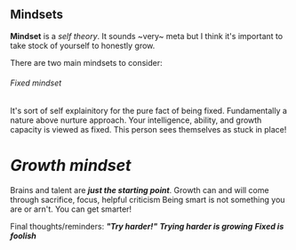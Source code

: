 ## Mindsets

**Mindset** is a *self theory*. It sounds ~very~ meta but I think it's important to take stock of yourself to honestly grow. 

There are two main mindsets to consider:
 
###### Fixed mindset

It's sort of self explainitory for the pure fact of being fixed. Fundamentally a nature above nurture approach. Your intelligence, ability, and growth capacity is viewed as fixed. This person sees themselves as stuck in place! 

# **_Growth mindset_** 

Brains and talent are ***just the starting point***. Growth can and will come through sacrifice, focus, helpful criticism
Being smart is not something you are or arn't. You can get smarter!

Final thoughts/reminders: ***"Try harder!"***
***Trying harder is growing***
***Fixed is foolish***
